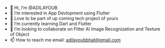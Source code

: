 - 👋 Hi, I’m @ADILAYOUB
- 👀 I’m interested in App Devlopment using Flutter 
- 👀 Love to be part of up coming tech project of yours
- 🌱 I’m currently learning Dart and Flutter
- 💞️ I’m looking to collaborate on Fltter AI Image Recognization and Texture of Object  
- 📫 How to reach me email: adilayoubbhat@gmail.com 

<!---
ADILAYOUB/ADILAYOUB is a ✨ special ✨ repository because its `README.md` (this file) appears on your GitHub profile.
You can click the Preview link to take a look at your changes.
--->
